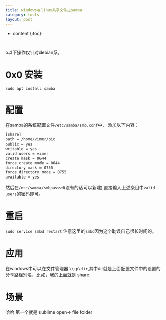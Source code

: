 ```yaml
---
title: windows与linux共享文件之samba
category: tools
layout: post
---
```

* content
{:toc}

#
o以下操作仅针对debian系。

# 0x0 安装
 `sudo apt install samba`

# 配置
 在samba的系统配置文件`/etc/samba/smb.conf`中， 添加以下内容：
 ```bash
 [share]
 path = /home/vimer/pic
 public = yes
 writable = yes
 valid users = vimer
 create mask = 0644
 force create mode = 0644
 directory mask = 0755
 force directory mode = 0755
 available = yes
 ```

 然后在`/etc/samba/smbpasswd`(没有的话可以新建) 直接输入上述条目中`valid users`的密码即可。

# 重启
 `sudo service smbd restart` 注意这里的`smbd`因为这个耽误自己很长时间的。

# 应用
 在windows中可以在文件管理器
 `\\ip\dir`,其中dir就是上面配置文件中的设置的分享路径别名，比如，我的上面就是 share.

# 场景
 哈哈  第一个就是   sublime  open-> file folder

